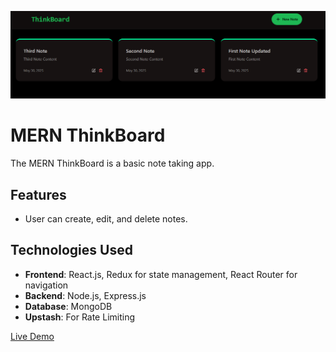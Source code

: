 ![Screenshot](frontend/public/Mern-Thikboard_Screenshot.png)

# MERN ThinkBoard

The MERN ThinkBoard is a basic note taking app.

## Features

- User can create, edit, and delete notes.

## Technologies Used

- **Frontend**: React.js, Redux for state management, React Router for navigation
- **Backend**: Node.js, Express.js
- **Database**: MongoDB
- **Upstash**: For Rate Limiting

[Live Demo](https://mern-thinkboard-crud.onrender.com)
